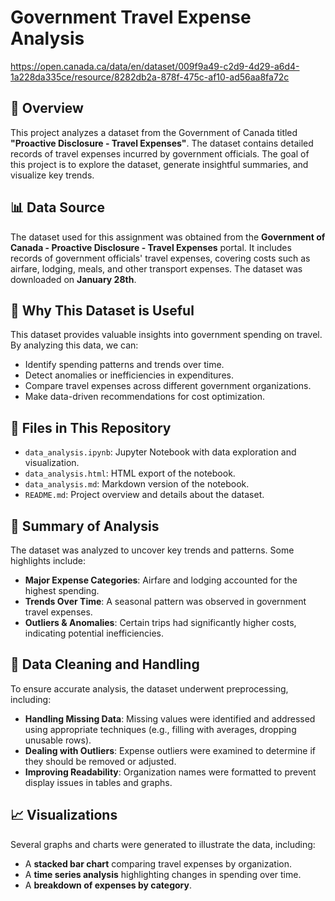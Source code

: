 # Government Travel Expense Analysis
https://open.canada.ca/data/en/dataset/009f9a49-c2d9-4d29-a6d4-1a228da335ce/resource/8282db2a-878f-475c-af10-ad56aa8fa72c
## 📌 Overview

This project analyzes a dataset from the Government of Canada titled **"Proactive Disclosure - Travel Expenses"**. The dataset contains detailed records of travel expenses incurred by government officials. The goal of this project is to explore the dataset, generate insightful summaries, and visualize key trends.

## 📊 Data Source

The dataset used for this assignment was obtained from the **Government of Canada - Proactive Disclosure - Travel Expenses** portal. It includes records of government officials' travel expenses, covering costs such as airfare, lodging, meals, and other transport expenses. The dataset was downloaded on **January 28th**.

## 🔹 Why This Dataset is Useful

This dataset provides valuable insights into government spending on travel. By analyzing this data, we can:

- Identify spending patterns and trends over time.
- Detect anomalies or inefficiencies in expenditures.
- Compare travel expenses across different government organizations.
- Make data-driven recommendations for cost optimization.

## 📁 Files in This Repository

- `data_analysis.ipynb`: Jupyter Notebook with data exploration and visualization.
- `data_analysis.html`: HTML export of the notebook.
- `data_analysis.md`: Markdown version of the notebook.
- `README.md`: Project overview and details about the dataset.

## 📌 Summary of Analysis

The dataset was analyzed to uncover key trends and patterns. Some highlights include:

- **Major Expense Categories**: Airfare and lodging accounted for the highest spending.
- **Trends Over Time**: A seasonal pattern was observed in government travel expenses.
- **Outliers & Anomalies**: Certain trips had significantly higher costs, indicating potential inefficiencies.

## 🔹 Data Cleaning and Handling

To ensure accurate analysis, the dataset underwent preprocessing, including:

- **Handling Missing Data**: Missing values were identified and addressed using appropriate techniques (e.g., filling with averages, dropping unusable rows).
- **Dealing with Outliers**: Expense outliers were examined to determine if they should be removed or adjusted.
- **Improving Readability**: Organization names were formatted to prevent display issues in tables and graphs.

## 📈 Visualizations

Several graphs and charts were generated to illustrate the data, including:

- A **stacked bar chart** comparing travel expenses by organization.
- A **time series analysis** highlighting changes in spending over time.
- A **breakdown of expenses by category**.
